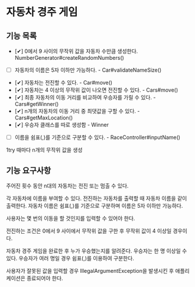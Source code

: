# 자동차 경주 게임

## 기능 목록
- [✔] 0에서 9 사이의 무작위 값을 자동차 수만큼 생성한다. NumberGenerator#createRandomNumbers()
- [ ] 자동차의 이름은 5자 이하만 가능하다. - Car#validateNameSize()
- [✔] 자동차는 전진할 수 있다. - Car#move()
- [✔] 자동차는 4 이상의 무작위 값이 나오면 전진할 수 있다. - Cars#move()
- [✔] 최종 자동차의 이동 거리를 비교하여 우승자를 가릴 수 있다. - Cars#getWinner()
- [✔] n개의 자동차의 이동 거리 중 최댓값을 구할 수 있다. - Cars#getMaxLocation()
- [✔] 우승자 클래스를 따로 생성함 - Winner
- [ ] 이름을 쉼표(,)를 기준으로 구분할 수 있다. - RaceController#inputName()

1try 때마다 n개의 무작위 값을 생성

## 기능 요구사항
주어진 횟수 동안 n대의 자동차는 전진 또는 멈출 수 있다.

각 자동차에 이름을 부여할 수 있다.
전진하는 자동차를 출력할 때 자동차 이름을 같이 출력한다.
자동차 이름은 쉼표(,)를 기준으로 구분하며 이름은 5자 이하만 가능하다.

사용자는 몇 번의 이동을 할 것인지를 입력할 수 있어야 한다.

전진하는 조건은 0에서 9 사이에서 무작위 값을 구한 후 무작위 값이 4 이상일 경우이다.

자동차 경주 게임을 완료한 후 누가 우승했는지를 알려준다.
우승자는 한 명 이상일 수 있다.
우승자가 여러 명일 경우 쉼표(,)를 이용하여 구분한다.

사용자가 잘못된 값을 입력할 경우 IllegalArgumentException을 발생시킨 후 애플리케이션은 종료되어야 한다.